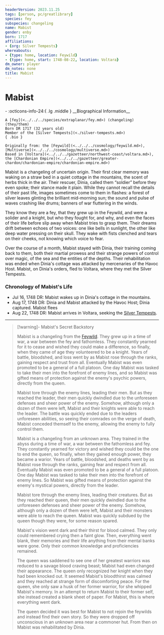 ```yaml
---
headerVersion: 2023.11.25
tags: [person, pc/greatlibrary]
species: fey
subspecies: changeling
name: Mabist
gender: enby
born: 1717
affiliations:
- {org: Silver Tempests}
whereabouts:
- {type: home, location: Feywild}
- {type: home, start: 1748-08-22, location: Voltara}
dm_owner: player
dm_notes: none
title: Mabist
---
```

# Mabist
<div class="grid cards ext-narrow-margin ext-one-column" markdown>
- :octicons-info-24:{ .lg .middle } __Biographical Information__

    A [fey](<../../../species/extraplanar/fey.md>) (changeling) (they/them)  
    Born DR 1717 (32 years old)  
    Member of the [Silver Tempests](<./silver-tempests.md>)  
    { .bio }

    Originally from: the [Feywild](<../../../cosmology/feywild.md>), [Multiverse](<../../../cosmology/multiverse.md>)
    Based in [Voltara](<../../../gazetteer/northwest-coast/voltara.md>), the [Chardonian Empire](<../../../gazetteer/greater-chardon/chardonian-empire/chardonian-empire.md>)
</div>


Mabist is a changeling of uncertain origin. Their first clear memory was waking on a straw bed in a quiet cottage in the mountains, the scent of herbs thick in the air. Their rescuer, Dinia, called them “soldier” before they even spoke; their stance made it plain. While they cannot recall the details of their past life, images sometimes come to them in flashes: a forest of silver leaves glinting the brilliant mid-morning sun; the sound and pulse of waves crashing like drums; banners of war fluttering in the winds. 

They know they are a fey, that they grew up in the Feywild, and were a solider and a knight, but who they fought for, and why, and even the faces of their life before slip away when Mabist tries to grasp them. Their dreams drift between echoes of two voices: one like bells in sunlight, the other like deep water pressing on their skull. They wake with fists clenched and tears on their cheeks, not knowing which voice to fear.

Over the course of a month, Mabist stayed with Dinia, their training coming back to them, both their martial prowess and their strange powers of control over magic, of the sea and the entities of the depths. Their rehabilitation was ended when Dinia's cottage was attacked by mercenaries of the Havoc Host. Mabist, on Dinia's orders, fled to Voltara, where they met the Silver Tempests. 

### Chronology of Mabist's Life

- Jul 16, 1748 DR: Mabist wakes up in Dinia's cottage in the mountains. 
- Aug 17, 1748 DR: Dinia and Mabist attacked by the Havoc Host; Dinia captured. Mabist flees
- Aug 22, 1748 DR: Mabist arrives in Voltara, seeking the [Silver Tempests](<./silver-tempests.md>). 

---

> [!warning]- Mabist's Secret Backstory
> 
>Mabist is a changeling from the [Feywild](<../../../cosmology/feywild.md>). They grew up in a time of war, a war between the fey and fathomless. They constantly yearned for it to cease and wished they could make a difference, so finally, when they came of age they volunteered to be a knight. Years of battle, bloodshed, and loss went by as Mabist rose through the ranks, gaining respect and trust from all. Eventually Mabist was even promoted to be a general of a full platoon. One day Mabist was tasked to take their men into the forefront of enemy lines, and so Mabist was gifted means of protection against the enemy's psychic powers, directly from the queen.
>
>Mabist tore through the enemy lines, leading their men. But as they reached the leader, their men quickly dwindled due to the unforeseen defenses and sheer power of the enemy. Somehow, although only a dozen of them were left, Mabist and their knights were able to reach the leader. The battle was quickly ended due to the leaders unforeseen abilities, so seeing their comrades on the verge of death, Mabist conceded themself to the enemy, allowing the enemy to fully control them.
>
>Mabist is a changeling from an unknown area. They trained in the abyss during a time of war, a war between the fathomless and fey. They constantly yearned for victory and wished they could be the one to end the queen, so finally, when they gained enough power, they became a warior. Years of battle, bloodshed, and deaths went by as Mabist rose through the ranks, gaining fear and respect from all. Eventually Mabist was even promoted to be a general of a full platoon. One day Mabist was tasked to take their men into the forefront of enemy lines. So Mabist was gifted means of protection against the enemy's mystical powers, directly from the leader.
>
>Mabist tore through the enemy lines, leading their creatures. But as they reached their queen, their men quickly dwindled due to the unforeseen defenses and sheer power of the enemy. Somehow, although only a dozen of them were left, Mabist and their monsters were able to reach the queen.  Mabist was quickly subdued by the queen though they were, for some reason spared.
>
>Mabist's vision went dark and their thirst for blood calmed. They only could remembered crying then a faint glow. Then, everything went blank, their memories and their life anything from their mental banks were gone. Only their common knowledge and proficiencies remained.
>
>The queen was saddened to see one of her greatest warriors was reduced to a savage blood craving beast; Mabist had even changed their appearance. The queen only recognized her knight when they had  been knocked out. It seemed Mabist's bloodthirst was calmed and they reached at strange form of discomforting peace. For the queen, she only saw a husk of her former warrior, for she whipped Mabist's memory. In an attempt to return Mabist to their former self, she instead created a blank sheet of paper. For Mabist, this is where everything went dark.
>
>The queen decided it was best for Mabist to not rejoin the feywilds and instead find their own story. So they were dropped off unconscious in an unknown area near a commoner hut. From then on Mabist was rehabilitated by Dinia. 

